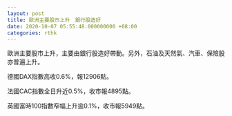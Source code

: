 ```yaml
---
layout: post
title: 歐洲主要股市上升　銀行股造好
date: 2020-10-07 05:55:48.000000000 +08:00
categories: rthk
---
```


歐洲主要股市上升，主要由銀行股造好帶動。另外，石油及天然氣、汽車、保險股亦普遍上升。

德國DAX指數高收0.6%，報12906點。

法國CAC指數全日升近0.5%，收市報4895點。

英國富時100指數窄幅上升逾0.1%，收市報5949點。
